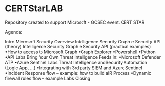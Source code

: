 # CERTStarLAB

Repository created to support Microsoft - GCSEC event.
CERT STAR

Agenda:

  Intro
  Microsoft Security Overview
  Intelligence Security Graph e Security API (theory)
  Intelligence Security Graph e Security API (practical examples)
  •How to access to Microsoft Graph
  •Graph Explorer
  •Powershell
  •Python
  •API
  Labs
  Bring Your Own Threat Intelligence Feeds in:
  •Microsoft Defender ATP
  •Azure Sentinel
  Labs
  Threat Intelligence andSecurity Automation (Logic App, …)
  •Integrating with 3rd party SIEM and Azure Sentinel 
  •Incident Response flow – example: how to build aIR Process
  •Dynamic firewall rules flow – example
  Labs
  Closing


  
 



